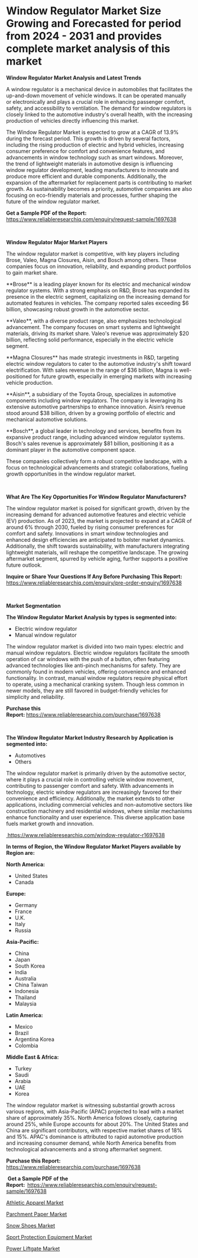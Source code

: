 <p><h1>Window Regulator Market Size Growing and Forecasted for period from 2024 - 2031 and provides complete market analysis of this market</h1></p><p><strong>Window Regulator Market Analysis and Latest Trends</strong></p>
<p><p>A window regulator is a mechanical device in automobiles that facilitates the up-and-down movement of vehicle windows. It can be operated manually or electronically and plays a crucial role in enhancing passenger comfort, safety, and accessibility to ventilation. The demand for window regulators is closely linked to the automotive industry's overall health, with the increasing production of vehicles directly influencing this market.</p><p>The Window Regulator Market is expected to grow at a CAGR of 13.9% during the forecast period. This growth is driven by several factors, including the rising production of electric and hybrid vehicles, increasing consumer preference for comfort and convenience features, and advancements in window technology such as smart windows. Moreover, the trend of lightweight materials in automotive design is influencing window regulator development, leading manufacturers to innovate and produce more efficient and durable components. Additionally, the expansion of the aftermarket for replacement parts is contributing to market growth. As sustainability becomes a priority, automotive companies are also focusing on eco-friendly materials and processes, further shaping the future of the window regulator market.</p></p>
<p><strong>Get a Sample PDF of the Report:&nbsp;</strong> <a href="https://www.reliableresearchiq.com/enquiry/request-sample/1697638?utm_campaign=1088&utm_medium=2&utm_source=Github&utm_content=ia&utm_term=12122024&utm_id=window-regulator">https://www.reliableresearchiq.com/enquiry/request-sample/1697638</a></p>
<p>&nbsp;</p>
<p><strong>Window Regulator Major Market Players</strong></p>
<p><p>The window regulator market is competitive, with key players including Brose, Valeo, Magna Closures, Aisin, and Bosch among others. These companies focus on innovation, reliability, and expanding product portfolios to gain market share.</p><p>**Brose** is a leading player known for its electric and mechanical window regulator systems. With a strong emphasis on R&D, Brose has expanded its presence in the electric segment, capitalizing on the increasing demand for automated features in vehicles. The company reported sales exceeding $6 billion, showcasing robust growth in the automotive sector.</p><p>**Valeo**, with a diverse product range, also emphasizes technological advancement. The company focuses on smart systems and lightweight materials, driving its market share. Valeo's revenue was approximately $20 billion, reflecting solid performance, especially in the electric vehicle segment.</p><p>**Magna Closures** has made strategic investments in R&D, targeting electric window regulators to cater to the automotive industry's shift toward electrification. With sales revenue in the range of $36 billion, Magna is well-positioned for future growth, especially in emerging markets with increasing vehicle production.</p><p>**Aisin**, a subsidiary of the Toyota Group, specializes in automotive components including window regulators. The company is leveraging its extensive automotive partnerships to enhance innovation. Aisin’s revenue stood around $38 billion, driven by a growing portfolio of electric and mechanical automotive solutions.</p><p>**Bosch**, a global leader in technology and services, benefits from its expansive product range, including advanced window regulator systems. Bosch's sales revenue is approximately $81 billion, positioning it as a dominant player in the automotive component space.</p><p>These companies collectively form a robust competitive landscape, with a focus on technological advancements and strategic collaborations, fueling growth opportunities in the window regulator market.</p></p>
<p>&nbsp;</p>
<p><strong>What Are The Key Opportunities For Window Regulator Manufacturers?</strong></p>
<p><p>The window regulator market is poised for significant growth, driven by the increasing demand for advanced automotive features and electric vehicle (EV) production. As of 2023, the market is projected to expand at a CAGR of around 6% through 2030, fueled by rising consumer preferences for comfort and safety. Innovations in smart window technologies and enhanced design efficiencies are anticipated to bolster market dynamics. Additionally, the shift towards sustainability, with manufacturers integrating lightweight materials, will reshape the competitive landscape. The growing aftermarket segment, spurred by vehicle aging, further supports a positive future outlook.</p></p>
<p><strong>Inquire or Share Your Questions If Any Before Purchasing This Report:</strong> <a href="https://www.reliableresearchiq.com/enquiry/pre-order-enquiry/1697638?utm_campaign=1088&utm_medium=2&utm_source=Github&utm_content=ia&utm_term=12122024&utm_id=window-regulator">https://www.reliableresearchiq.com/enquiry/pre-order-enquiry/1697638</a></p>
<p>&nbsp;</p>
<p><strong>Market Segmentation</strong></p>
<p><strong>The Window Regulator Market Analysis by types is segmented into:</strong></p>
<p><ul><li>Electric window regulator</li><li>Manual window regulator</li></ul></p>
<p><p>The window regulator market is divided into two main types: electric and manual window regulators. Electric window regulators facilitate the smooth operation of car windows with the push of a button, often featuring advanced technologies like anti-pinch mechanisms for safety. They are commonly found in modern vehicles, offering convenience and enhanced functionality. In contrast, manual window regulators require physical effort to operate, using a mechanical cranking system. Though less common in newer models, they are still favored in budget-friendly vehicles for simplicity and reliability.</p></p>
<p><strong>Purchase this Report:&nbsp;</strong><a href="https://www.reliableresearchiq.com/purchase/1697638?utm_campaign=1088&utm_medium=2&utm_source=Github&utm_content=ia&utm_term=12122024&utm_id=window-regulator">https://www.reliableresearchiq.com/purchase/1697638</a></p>
<p>&nbsp;</p>
<p><strong>The Window Regulator Market Industry Research by Application is segmented into:</strong></p>
<p><ul><li>Automotives</li><li>Others</li></ul></p>
<p><p>The window regulator market is primarily driven by the automotive sector, where it plays a crucial role in controlling vehicle window movement, contributing to passenger comfort and safety. With advancements in technology, electric window regulators are increasingly favored for their convenience and efficiency. Additionally, the market extends to other applications, including commercial vehicles and non-automotive sectors like construction machinery and residential windows, where similar mechanisms enhance functionality and user experience. This diverse application base fuels market growth and innovation.</p></p>
<p><a href="https://www.reliableresearchiq.com/window-regulator-r1697638?utm_campaign=1088&utm_medium=2&utm_source=Github&utm_content=ia&utm_term=12122024&utm_id=window-regulator">&nbsp;https://www.reliableresearchiq.com/window-regulator-r1697638</a></p>
<p><strong>In terms of Region, the Window Regulator Market Players available by Region are:</strong></p>
<p>
    <p> <strong> North America: </strong>
        <ul>
            <li>United States</li>
            <li>Canada</li>
        </ul>
        </p> 
    <p> <strong> Europe: </strong>
        <ul>
            <li>Germany</li>
            <li>France</li>
            <li>U.K.</li>
            <li>Italy</li>
            <li>Russia</li>
        </ul>
        </p> 
    <p> <strong> Asia-Pacific: </strong>
        <ul>
            <li>China</li>
            <li>Japan</li>
            <li>South Korea</li>
            <li>India</li>
            <li>Australia</li>
            <li>China Taiwan</li>
            <li>Indonesia</li>
            <li>Thailand</li>
            <li>Malaysia</li>
        </ul>
        </p> 
    <p> <strong> Latin America: </strong>
        <ul>
            <li>Mexico</li>
            <li>Brazil</li>
            <li>Argentina Korea</li>
            <li>Colombia</li>
        </ul>
        </p> 
    <p> <strong> Middle East & Africa: </strong>
        <ul>
            <li>Turkey</li>
            <li>Saudi</li>
            <li>Arabia</li>
            <li>UAE</li>
            <li>Korea</li>
        </ul>
    </p>
    </p>
<p><p>The window regulator market is witnessing substantial growth across various regions, with Asia-Pacific (APAC) projected to lead with a market share of approximately 35%. North America follows closely, capturing around 25%, while Europe accounts for about 20%. The United States and China are significant contributors, with respective market shares of 18% and 15%. APAC's dominance is attributed to rapid automotive production and increasing consumer demand, while North America benefits from technological advancements and a strong aftermarket segment.</p></p>
<p><strong>Purchase this Report: </strong><a href="https://www.reliableresearchiq.com/purchase/1697638?utm_campaign=1088&utm_medium=2&utm_source=Github&utm_content=ia&utm_term=12122024&utm_id=window-regulator">https://www.reliableresearchiq.com/purchase/1697638</a></p>
<p>&nbsp;<strong>Get a Sample PDF of the Report:&nbsp;&nbsp;</strong><a href="https://www.reliableresearchiq.com/enquiry/request-sample/1697638?utm_campaign=1088&utm_medium=2&utm_source=Github&utm_content=ia&utm_term=12122024&utm_id=window-regulator">https://www.reliableresearchiq.com/enquiry/request-sample/1697638</a></p>
<p><strong></strong></p>
<p><p><a href="https://www.linkedin.com/pulse/strategic-roadmap-global-athletic-apparel-market-insights-opportunities-vatrc?utm_campaign=1088&utm_medium=2&utm_source=Github&utm_content=ia&utm_term=12122024&utm_id=window-regulator">Athletic Apparel Market</a></p><p><a href="https://www.linkedin.com/pulse/p-factrackr-ho6he?utm_campaign=1088&utm_medium=2&utm_source=Github&utm_content=ia&utm_term=12122024&utm_id=window-regulator">Parchment Paper Market</a></p><p><a href="https://www.linkedin.com/pulse/exploring-snow-shoes-market-size-share-growth-rate-revenue-sales-3kwtc?utm_campaign=1088&utm_medium=2&utm_source=Github&utm_content=ia&utm_term=12122024&utm_id=window-regulator">Snow Shoes Market</a></p><p><a href="https://www.linkedin.com/pulse/sport-protection-equipment-market-industry-landscape-nnncc?utm_campaign=1088&utm_medium=2&utm_source=Github&utm_content=ia&utm_term=12122024&utm_id=window-regulator">Sport Protection Equipment Market</a></p><p><a href="https://www.linkedin.com/pulse/p-factrackr-ho6he?utm_campaign=1088&utm_medium=2&utm_source=Github&utm_content=ia&utm_term=12122024&utm_id=window-regulator">Power Liftgate Market</a></p></p>